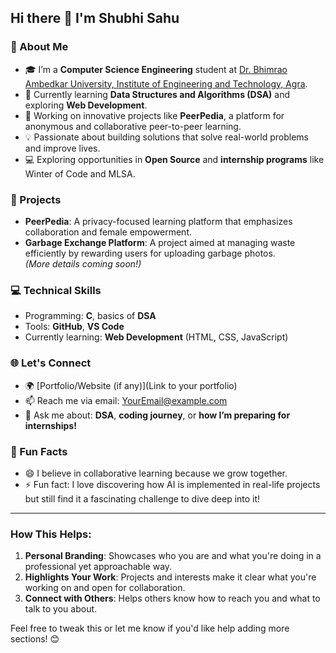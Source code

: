 ## Hi there 👋 I'm Shubhi Sahu

### 🌟 About Me
- 🎓 I’m a **Computer Science Engineering** student at [Dr. Bhimrao Ambedkar University, Institute of Engineering and Technology, Agra](https://www.dbrau.org.in).
- 🌱 Currently learning **Data Structures and Algorithms (DSA)** and exploring **Web Development**.
- 🔭 Working on innovative projects like **PeerPedia**, a platform for anonymous and collaborative peer-to-peer learning.
- 💡 Passionate about building solutions that solve real-world problems and improve lives.
- 💻 Exploring opportunities in **Open Source** and **internship programs** like Winter of Code and MLSA.

### 💼 Projects
- **PeerPedia**: A privacy-focused learning platform that emphasizes collaboration and female empowerment.  
- **Garbage Exchange Platform**: A project aimed at managing waste efficiently by rewarding users for uploading garbage photos.  
*(More details coming soon!)*

### 💻 Technical Skills
- Programming: **C**, basics of **DSA**  
- Tools: **GitHub**, **VS Code**  
- Currently learning: **Web Development** (HTML, CSS, JavaScript)

### 🌐 Let's Connect
- 🌍 [Portfolio/Website (if any)](Link to your portfolio)  
- 📫 Reach me via email: [YourEmail@example.com](mailto:YourEmail@example.com)  
- 💬 Ask me about: **DSA**, **coding journey**, or **how I’m preparing for internships!**

### 🚀 Fun Facts
- 😄 I believe in collaborative learning because we grow together.  
- ⚡ Fun fact: I love discovering how AI is implemented in real-life projects but still find it a fascinating challenge to dive deep into it!

---

### How This Helps:
1. **Personal Branding**: Showcases who you are and what you're doing in a professional yet approachable way.  
2. **Highlights Your Work**: Projects and interests make it clear what you're working on and open for collaboration.  
3. **Connect with Others**: Helps others know how to reach you and what to talk to you about.

Feel free to tweak this or let me know if you'd like help adding more sections! 😊

